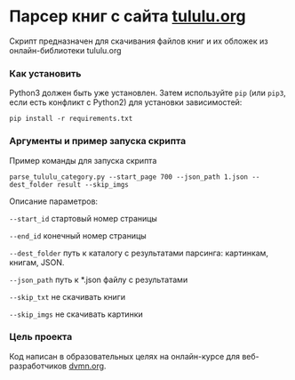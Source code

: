 # Парсер книг с сайта [tululu.org](https://tululu.org)

Скрипт предназначен для скачивания файлов книг и их обложек из онлайн-библиотеки tululu.org

### Как установить

Python3 должен быть уже установлен. 
Затем используйте `pip` (или `pip3`, если есть конфликт с Python2) для установки зависимостей:
```
pip install -r requirements.txt
```

### Аргументы и пример запуска скрипта

Пример команды для запуска скрипта
```
parse_tululu_category.py --start_page 700 --json_path 1.json --dest_folder result --skip_imgs
```
Описание параметров:

```--start_id``` стартовый номер страницы

```--end_id``` конечный номер страницы

`--dest_folder` путь к каталогу с результатами парсинга: картинкам, книгам, JSON.

`--json_path` путь к *.json файлу с результатами

`--skip_txt` не скачивать книги

`--skip_imgs` не скачивать картинки

### Цель проекта

Код написан в образовательных целях на онлайн-курсе для веб-разработчиков [dvmn.org](https://dvmn.org/).